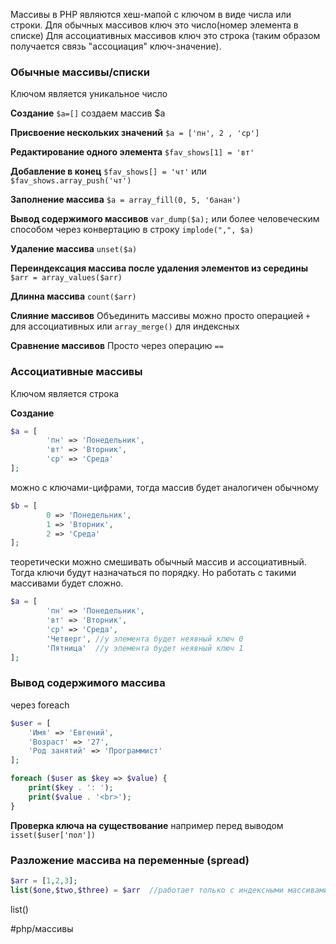 Массивы  в PHP являются хеш-мапой с ключом в виде числа или строки. Для обычных массивов ключ это число(номер элемента в списке)
Для ассоциативных массивов ключ это строка (таким образом получается связь "ассоциация" ключ-значение). 
### Обычные массивы/списки
Ключом является уникальное число 

**Создание**
`$a=[]` создаем массив $a

**Присвоение нескольких значений**
`$a = ['пн', 2 , 'ср']`

**Редактирование одного элемента**
`$fav_shows[1] = 'вт'`

**Добавление в конец**
`$fav_shows[] = 'чт'`
или 
`$fav_shows.array_push('чт')`

**Заполнение массива**
`$a = array_fill(0, 5, 'банан')`


**Вывод содержимого массивов**
`var_dump($a);`
или более человеческим способом через конвертацию в строку
`implode(",", $a)`


**Удаление массива**
`unset($a)`

**Переиндексация массива после удаления элементов из середины**
`$arr = array_values($arr)`

**Длинна массива**
`count($arr)`

**Слияние массивов**
Объединить массивы можно просто операцией `+` для ассоциативных или `array_merge()` для индексных

**Сравнение массивов**
Просто через операцию `==`

### Ассоциативные массивы
Ключом является строка

**Создание**
```php
$a = [  
        'пн' => 'Понедельник',  
        'вт' => 'Вторник',  
        'ср' => 'Среда'  
];
```
можно с ключами-цифрами, тогда массив будет аналогичен обычному
```php
$b = [  
        0 => 'Понедельник',  
        1 => 'Вторник',  
        2 => 'Среда'  
];
```
теоретически можно смешивать обычный массив и ассоциативный. Тогда ключи будут назначаться по порядку. Но работать с такими массивами будет сложно. 
```php
$a = [  
        'пн' => 'Понедельник',  
        'вт' => 'Вторник',  
        'ср' => 'Среда',
        'Четверг', //у элемента будет неявный ключ 0
        'Пятница'  //у элемента будет неявный ключ 1
];
```

### Вывод содержимого массива
через foreach
```php
$user = [
    'Имя' => 'Евгений',
    'Возраст' => '27',
    'Род занятий' => 'Программист'
];

foreach ($user as $key => $value) {
    print($key . ': ');
    print($value . '<br>');
}
```

**Проверка ключа на существование**
например перед выводом 
`isset($user['пол'])`

### Разложение массива на переменные (spread)
```php
$arr = [1,2,3];
list($one,$two,$three) = $arr  //работает только с индексными массивами
```
list()



#php/массивы 
